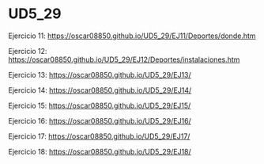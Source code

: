 # UD5_29

Ejercicio 11: https://oscar08850.github.io/UD5_29/EJ11/Deportes/donde.htm

Ejercicio 12: https://oscar08850.github.io/UD5_29/EJ12/Deportes/instalaciones.htm

Ejercicio 13: https://oscar08850.github.io/UD5_29/EJ13/

Ejercicio 14: https://oscar08850.github.io/UD5_29/EJ14/

Ejercicio 15: https://oscar08850.github.io/UD5_29/EJ15/

Ejercicio 16: https://oscar08850.github.io/UD5_29/EJ16/

Ejercicio 17: https://oscar08850.github.io/UD5_29/EJ17/

Ejercicio 18: https://oscar08850.github.io/UD5_29/EJ18/